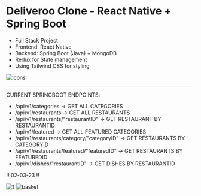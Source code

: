 # Deliveroo Clone - React Native + Spring Boot

- Full Stack Project
- Frontend: React Native
- Backend: Spring Boot (Java) + MongoDB
- Redux for State management
- Using Tailwind CSS for styling

![icons](https://user-images.githubusercontent.com/120139042/222002505-45ce269a-7a2e-4fa6-89d1-cced38a72d39.png)

---------------

CURRENT SPRINGBOOT ENDPOINTS:

- /api/v1/categories  ->  GET ALL CATEGORIES
- /api/v1/restaurants  ->  GET ALL RESTAURANTS
- /api/v1/restaurants/"restaurantID"  ->  GET RESTAURANT BY RESTAURANTID
- /api/v1/featured  ->  GET ALL FEATURED CATEGORIES
- /api/v1/restaurants/category/"categoryID"  ->  GET RESTAURANTS BY CATEGORYID
- /api/v1/restaurants/featured/"featuredID"  ->  GET RESTAURANTS BY FEATUREDID
- /api/v1/dishes/"restaurantID"  ->  GET DISHES BY RESTAURANTID


!! 02-03-23 !!

![1](https://user-images.githubusercontent.com/120139042/221999275-16d1675c-78f3-467b-86be-fa7eac934482.png) ![basket](https://user-images.githubusercontent.com/120139042/222292664-eae88905-b11e-455c-a52b-25a8901c2b67.png)

